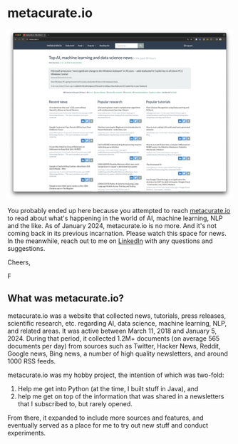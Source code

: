 # metacurate.io

![Screenshot of metacurate.io front page](assets/metacurate-front-page.png)

You probably ended up here because you attempted to reach [metacurate.io](https://metacurate.io) 
to read about what's happening in the world of AI, machine learning, NLP and the like. As of January 2024, metacurate.io is no more. And it's not coming back in its
previous incarnation. Please watch this space for news. In the meanwhile, reach out to me on [LinkedIn](https://www.linkedin.com/in/folsson/) with any questions and suggestions.

Cheers,

F

## What was metacurate.io?

metacurate.io was a website that collected news, tutorials, press releases, scientific research, etc. regarding AI, 
data science, machine learning, NLP, and related areas. It was active between March 11, 2018 and January 5, 2024.
During that period, it collected 1.2M+ documents (on average 565 documents per day) from sources such as Twitter,
Hacker News, Reddit, Google news, Bing news, a number of high quality newsletters, and around 1000 RSS feeds.

metacurate.io was my hobby project, the intention of which was two-fold:

1. Help me get into Python (at the time, I built stuff in Java), and
2. help me get on top of the information that was shared in a newsletters that I subscribed to, but rarely opened.

From there, it expanded to include more sources and features, and eventually served as a place for me to try out
new stuff and conduct experiments.



